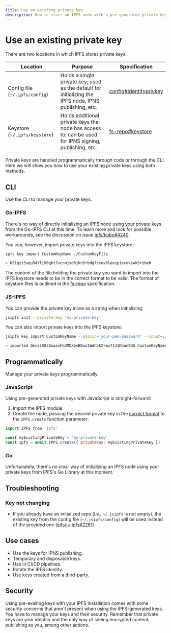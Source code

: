 ```yaml
---
title: Use an existing private key
description: How to start an IPFS node with a pre-generated private key.
---
```


# Use an existing private key

There are two locations in which IPFS stores private keys:

| Location                       | Purpose                                                                                               | Specification                                                                                        |
| ------------------------------ | ----------------------------------------------------------------------------------------------------- | ---------------------------------------------------------------------------------------------------- |
| Config file (`~/.ipfs/config`) | Holds a single private key; used as the default for initializing the IPFS node, IPNS publishing, etc. | [config#identityprivkey](https://github.com/ipfs/kubo/blob/master/docs/config.md#identityprivkey) |
| Keystore (`~/.ipfs/keystore`)  | Holds additional private keys the node has access to; can be used for IPNS signing, publishing, etc.  | [fs-repo#keystore](https://github.com/ipfs/specs/blob/master/REPO_FS.md#keystore)                    |

Private keys are handled programmatically through code or through the CLI. Here we will show you how to use your existing private keys using both methods.

## CLI

Use the CLI to manage your private keys.

### Go-IPFS

There's no way of directly initializing an IPFS node using your private keys from the Go-IPFS CLI at this time. To learn more and look for possible workarounds, see the discussion on issue [ipfs/kubo#4240](https://github.com/ipfs/kubo/issues/4240).

You can, however, import private keys into the IPFS keystore:

```sh
ipfs key import CustomKeyName ./CustomKeyFile

> k51qzi5uqu5dlli90qkt7xcnnjsd6jkn5rbdg7scuv6leozp1ecokewk5rzbeh
```

The content of the file holding the private key you want to import into the IPFS keystore needs to be in the correct format to be valid. The format of keystore files is outlined in the [fs-repo](https://github.com/ipfs/specs/blob/master/REPO_FS.md#keystore) specification.

### JS-IPFS

You can provide the private key inline as a string when initializing:

```sh
jsipfs init --private-key 'my-private-key'
```

You can also import private keys into the IPFS keystore:

```sh
jsipfs key import CustomKeyName --passin='your-pem-password' --input=./CustomKeyFile

> imported QmcasS8sQuasoFb2MDXbmBDwatWdhbkXrmx7131Rban9GG CustomKeyName
```

## Programmatically

Manage your private keys programmatically.

### JavaScript

Using pre-generated private keys with JavaScript is straight-forward:

1. Import the IPFS module.
2. Create the node, passing the desired private key in the [correct format](https://github.com/ipfs/js-ipfs/blob/master/docs/MODULE.md#optionsinit) to the `IPFS.create` function parameter:

```javascript
import IPFS from 'ipfs'

const myExistingPrivateKey = 'my-private-key'
const ipfs = await IPFS.create({ privateKey: myExistingPrivateKey })
```

### Go

Unfortunately, there's no clear way of initializing an IPFS node using your private keys from IPFS's Go Library at this moment.

## Troubleshooting

### Key not changing

- If you already have an initialized repo (i.e., `~/.jsipfs` is not empty), the existing key from the config file (`~/.jsipfs/config`) will be used instead of the provided one ([ipfs/js-ipfs#2261](https://github.com/ipfs/js-ipfs/issues/2261#issuecomment-637449985)).

## Use cases

- Use the keys for IPNS publishing.
- Temporary and disposable keys.
- Use in CI/CD pipelines.
- Rotate the IPFS identity.
- Use keys created from a third-party.

## Security

Using pre-existing keys with your IPFS installation comes with some security concerns that aren't present when using the IPFS-generated keys. You have to manage your keys and their security. Remember that private keys are your identity and the only way of seeing encrypted content, publishing as you, among other actions.
